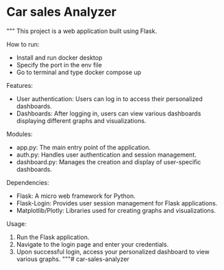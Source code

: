 # Car sales Analyzer
"""
This project is a web application built using Flask.


How to run:
* Install and run docker desktop
* Specify the port in the env file
* Go to terminal and type docker compose up

Features:
- User authentication: Users can log in to access their personalized dashboards.
- Dashboards: After logging in, users can view various dashboards displaying different graphs and visualizations.

Modules:
- app.py: The main entry point of the application.
- auth.py: Handles user authentication and session management.
- dashboard.py: Manages the creation and display of user-specific dashboards.

Dependencies:
- Flask: A micro web framework for Python.
- Flask-Login: Provides user session management for Flask applications.
- Matplotlib/Plotly: Libraries used for creating graphs and visualizations.

Usage:
1. Run the Flask application.
2. Navigate to the login page and enter your credentials.
3. Upon successful login, access your personalized dashboard to view various graphs.
"""# car-sales-analyzer
